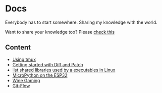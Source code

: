 # Docs
Everybody has to start somewhere. Sharing my knowledge with the world.

Want to share your knowledge too? Please [check this](CONTRIBUTING.md)

## Content
- [Using tmux](docs/tmux.md)
- [Getting started with Diff and Patch](docs/diff-patch.md)
- [list shared libraries used by a executables in Linux](docs/shared-libs.md)
- [MicroPython on the ESP32](docs/micropython-esp32.md)
- [Wine Gaming](docs/wine-gaming.md)
- [Git-Flow](docs/gitflow.md)
